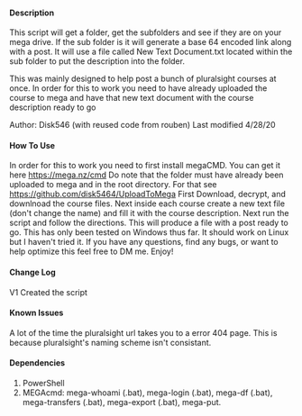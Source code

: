 #### Description ####
This script will get a folder, get the subfolders and see if they are on your mega drive. If the sub folder is it will generate a base 64 encoded link along with a post. It will use a file called New Text Document.txt located within the sub folder to put the description into the folder. 

This was mainly designed to help post a bunch of pluralsight courses at once. In order for this to work you need to have already uploaded the course to mega and have that new text document with the course description ready to go

Author: Disk546 (with reused code from rouben)
Last modified 4/28/20

#### How To Use ####
In order for this to work you need to first install megaCMD. You can get it here https://mega.nz/cmd
Do note that the folder must have already been uploaded to mega and in the root directory. For that see https://github.com/disk5464/UploadToMega
First Download, decrypt, and downlnoad the course files. Next inside each course create a new text file (don't change the name) and fill it with the course description.
Next run the script and follow the directions. This will produce a file with a post ready to go. 
This has only been tested on Windows thus far. It should work on Linux but I haven't tried it.
If you have any questions, find any bugs, or want to help optimize this feel free to DM me. Enjoy!

#### Change Log ####
V1  Created the script

#### Known Issues ####
A lot of the time the pluralsight url takes you to a error 404 page. This is because pluralsight's naming scheme isn't consistant.

#### Dependencies ####
 1. PowerShell
 2. MEGAcmd: mega-whoami (.bat), mega-login (.bat), mega-df (.bat), mega-transfers (.bat),
    mega-export (.bat), mega-put.

